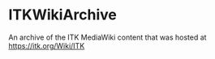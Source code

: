 # ITKWikiArchive
An archive of the ITK MediaWiki content that was hosted at https://itk.org/Wiki/ITK
